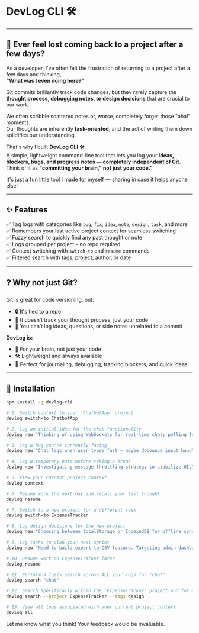 # DevLog CLI 🛠️

---

## 🧠 Ever feel lost coming back to a project after a few days?

As a developer, I've often felt the frustration of returning to a project after a few days and thinking,  
**"What was I even doing here?"**

Git commits brilliantly track code changes, but they rarely capture the **thought process, debugging notes, or design decisions** that are crucial to our work.

We often scribble scattered notes or, worse, completely forget those "aha!" moments.  
Our thoughts are inherently **task-oriented**, and the act of writing them down solidifies our understanding.

That's why I built **DevLog CLI** 🛠️  
A simple, lightweight command-line tool that lets you log your **ideas, blockers, bugs, and progress notes — completely independent of Git.**  
Think of it as **"committing your brain," not just your code."**

It's just a fun little tool I made for myself — sharing in case it helps anyone else!



---

## ✨ Features

✅ Tag logs with categories like `bug`, `fix`, `idea`, `note`, `design`, `task`, and more  
✅ Remembers your last active project context for seamless switching  
✅ Fuzzy search to quickly find any past thought or note  
✅ Logs grouped per project – no repo required  
✅ Context switching with `switch-to` and `resume` commands  
✅ Filtered search with tags, project, author, or date  

---

## ❓ Why not just Git?

Git is great for code versioning, but:

- 🔒 It's tied to a repo  
- 🧠 It doesn’t track your thought process, just your code  
- 📄 You can’t log ideas, questions, or side notes unrelated to a commit  

**DevLog is:**

- 🧠 For your brain, not just your code  
- 🛠️ Lightweight and always available  
- 💬 Perfect for journaling, debugging, tracking blockers, and quick ideas  

---

## 🚀 Installation

```bash
npm install -g devlog-cli

# 1. Switch context to your 'ChatbotApp' project
devlog switch-to ChatbotApp

# 2. Log an initial idea for the chat functionality
devlog new "Thinking of using WebSockets for real-time chat; polling feels clunky." -t idea -a "Rupanjan"

# 3. Log a bug you're currently facing
devlog new "Chat lags when user types fast — maybe debounce input handlers?" -t bug -a "Rupanjan"

# 4. Log a temporary note before taking a break
devlog new "Investigating message throttling strategy to stabilize UI." -t note -a "Rupanjan"

# 5. View your current project context
devlog context

# 6. Resume work the next day and recall your last thought
devlog resume

# 7. Switch to a new project for a different task
devlog switch-to ExpenseTracker

# 8. Log design decisions for the new project
devlog new "Choosing between localStorage or IndexedDB for offline sync." -t design -a "Rupanjan"

# 9. Log tasks to plan your next sprint
devlog new "Need to build export-to-CSV feature. Targeting admin dashboard first." -t task -a "Rupanjan"

# 10. Resume work on ExpenseTracker later
devlog resume

# 11. Perform a fuzzy search across ALL your logs for "chat"
devlog search "chat"

# 12. Search specifically within the 'ExpenseTracker' project and for entries tagged 'design'
devlog search --project ExpenseTracker --tags design

# 13. View all logs associated with your current project context
devlog all

```
Let me know what you think! Your feedback would be invaluable.

